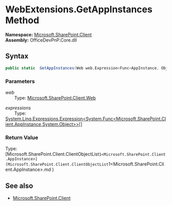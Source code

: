 # WebExtensions.GetAppInstances Method  
**Namespace:** [Microsoft.SharePoint.Client](Microsoft.SharePoint.Client.md)  
**Assembly:** OfficeDevPnP.Core.dll  
## Syntax
```C#
public static  GetAppInstances(Web web,Expression<Func<AppInstance, Object>>[] expressions)
```
### Parameters
*web*  
&emsp;&emsp;Type: [Microsoft.SharePoint.Client.Web](Microsoft.SharePoint.Client.Web.md) 
&emsp;&emsp;  
  
*expressions*  
&emsp;&emsp;Type: [System.Linq.Expressions.Expression<System.Func<Microsoft.SharePoint.Client.AppInstance,System.Object>>[]](System.Linq.Expressions.Expression<System.Func<Microsoft.SharePoint.Client.AppInstance,System.Object>>[].md) 
&emsp;&emsp;  
  
### Return Value
Type: [Microsoft.SharePoint.Client.ClientObjectList`1<Microsoft.SharePoint.Client.AppInstance>](Microsoft.SharePoint.Client.ClientObjectList`1<Microsoft.SharePoint.Client.AppInstance>.md 
)
## See also
- [Microsoft.SharePoint.Client](Microsoft.SharePoint.Client.md)
